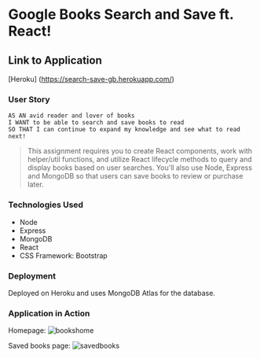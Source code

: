 # Google Books Search and Save ft. React!

## Link to Application
[Heroku] (https://search-save-gb.herokuapp.com/)

### User Story

```
AS AN avid reader and lover of books
I WANT to be able to search and save books to read
SO THAT I can continue to expand my knowledge and see what to read next!
```


> This assignment requires you to create React components, work with helper/util functions, and utilize React lifecycle methods to query and display books based on user searches. You'll also use Node, Express and MongoDB so that users can save books to review or purchase later.


### Technologies Used

* Node
* Express
* MongoDB
* React
* CSS Framework: Bootstrap

### Deployment

Deployed on Heroku and uses MongoDB Atlas for the database.

### Application in Action

Homepage:
![bookshome](https://user-images.githubusercontent.com/67175494/101687275-df59a480-3a2f-11eb-9333-cdac6bb6674a.png)


Saved books page:
![savedbooks](https://user-images.githubusercontent.com/67175494/101687304-ed0f2a00-3a2f-11eb-9850-0a15ff3604a2.png)

